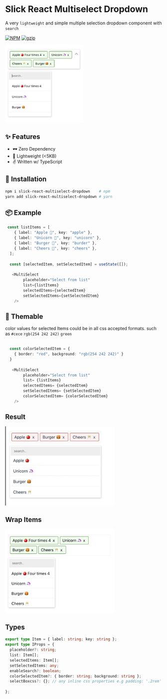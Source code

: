 # Slick React Multiselect Dropdown

A very `lightweight` and simple multiple selection dropdown component with `search`

[![NPM](https://img.shields.io/npm/v/slick-react-multiselect-dropdown.svg)](https://npm.im/slick-react-multiselect-dropdown)
[![gzip](https://badgen.net/bundlephobia/minzip/slick-react-multiselect-dropdown@latest)](https://bundlephobia.com/result?p=slick-react-multiselect-dropdownt@latest)

[<img src="https://github.com/jitunayak/slick-react-multiselect-dropdown/blob/main/public/snapshot4.png?raw=true" width="250"/>](image.png)

## ✨ Features

- 🕶 Zero Dependency
- 🍃 Lightweight (<5KB)
- ✌ Written w/ TypeScript

## 🔧 Installation

```bash
npm i slick-react-multiselect-dropdown    # npm
yarn add slick-react-multiselect-dropdown # yarn
```

## 📦 Example

```ts
 const listItems = [
    { label: "Apple 🍎", key: "apple" },
    { label: "Unicorn 🦄", key: "unicorn" },
    { label: "Burger 🍔", key: "burder" },
    { label: "Cheers 🥂", key: "cheers" },
  ];

  const [selectedItem, setSelectedItem] = useState([]);

   <MultiSelect
        placeholder="Select from list"
        list={listItems}
        selectedItems={selectedItem}
        setSelectedItems={setSelectedItem}
    />
```

## 💄 Themable

color values for selected Items could be in all css accepted formats. such as `#cece` `rgb(254 242 242)` `green`

```ts

  const colorSelectedItem = {
    { border: "red", background: "rgb(254 242 242)" }
  }

   <MultiSelect
        placeholder="Select from list"
        list= {listItems}
        selectedItems= {selectedItem}
        setSelectedItems= {setSelectedItem}
        colorSelectedItem= {colorSelectedItem}
    />
```

## Result

[<img src="https://github.com/jitunayak/slick-react-multiselect-dropdown/blob/main/public/snapshot2.jpeg?raw=true" width="350"/>](image.png)

## Wrap Items

[<img src="https://github.com/jitunayak/slick-react-multiselect-dropdown/blob/main/public/snapshot3.png?raw=true" width="350"/>](image.png)

## Types

```ts
export type Item = { label: string; key: string };
export type IProps = {
  placeholder?: string;
  list: Item[];
  selectedItems: Item[];
  setSelectedItems: any;
  enableSearch?: boolean;
  colorSelectedItem?: { border: string; background: string };
  selectBoxcss?: {}; // any inline css properties e.g padding: '.2rem'

};
```
